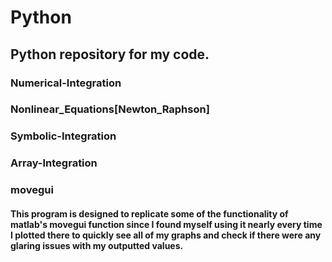 # Python

## Python repository for my code.

### Numerical-Integration

### Nonlinear_Equations[Newton_Raphson]

### Symbolic-Integration

### Array-Integration

### movegui
#### This program is designed to replicate some of the functionality of matlab's movegui function since I found myself using it nearly every time I plotted there to quickly see all of my graphs and check if there were any glaring issues with my outputted values.

